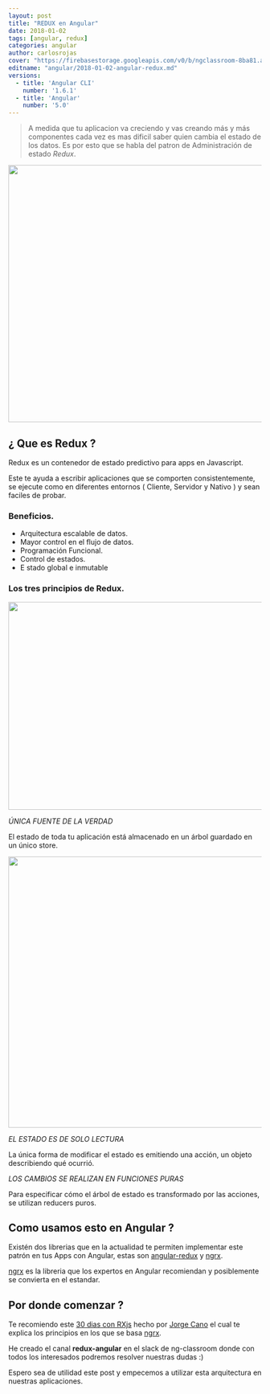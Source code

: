 ```yaml
---
layout: post
title: "REDUX en Angular"
date: 2018-01-02
tags: [angular, redux]
categories: angular
author: carlosrojas
cover: "https://firebasestorage.googleapis.com/v0/b/ngclassroom-8ba81.appspot.com/o/posts%2F2018-01-02-angular-redux%2FRedux.png?alt=media&token=11a355d5-5b8c-496c-ac5a-4f41e5c4b6d8"
editname: "angular/2018-01-02-angular-redux.md"
versions:
  - title: 'Angular CLI'
    number: '1.6.1'
  - title: 'Angular'
    number: '5.0'
---
```

> A medida que tu aplicacion va creciendo y vas creando más y más componentes cada vez es mas dificil saber quien cambia el estado de los datos. Es por esto que se habla del patron de Administración de estado *Redux*.

<img width="1024" height="512" class="responsive" src="https://firebasestorage.googleapis.com/v0/b/ngclassroom-8ba81.appspot.com/o/posts%2F2018-01-02-angular-redux%2FRedux.png?alt=media&token=11a355d5-5b8c-496c-ac5a-4f41e5c4b6d8"> 

 

## ¿ Que es Redux ?

Redux es un contenedor de estado predictivo para apps en Javascript.

Este te ayuda a escribir aplicaciones que se comporten consistentemente, se ejecute como en diferentes entornos ( Cliente, Servidor y Nativo ) y sean faciles de probar.

### Beneficios.

- Arquitectura escalable de datos.
- Mayor control en el flujo de datos.
- Programación Funcional.
- Control de estados.
- E stado global e inmutable

### Los tres principios de Redux.

<img width="789" height="414" class="responsive" src="https://firebasestorage.googleapis.com/v0/b/ngclassroom-8ba81.appspot.com/o/posts%2F2018-01-02-angular-redux%2FCaptura%20de%20pantalla%202018-01-01%20a%20la(s)%2011.28.46%20p.m..png?alt=media&token=a31004ea-acef-4cdc-897d-fe7b9c26d149"> 

*ÚNICA FUENTE DE LA VERDAD* 

El estado de toda tu aplicación está almacenado en un árbol guardado en un único store.

<img width="960" height="540" class="responsive" src="https://firebasestorage.googleapis.com/v0/b/ngclassroom-8ba81.appspot.com/o/posts%2F2018-01-02-angular-redux%2FRedux%20con%20Angular.png?alt=media&token=3ba563c5-c74c-491e-9000-9b5fccef2ad5"> 

*EL ESTADO ES DE SOLO LECTURA*

La única forma de modificar el estado es emitiendo una acción, un objeto describiendo qué ocurrió.

*LOS CAMBIOS SE REALIZAN EN FUNCIONES PURAS*

Para especificar cómo el árbol de estado es transformado por las acciones, se utilizan reducers puros.

## Como usamos esto en Angular ?

Existén dos librerias que en la actualidad te permiten implementar este patrón en tus Apps con Angular, estas son [angular-redux](https://github.com/angular-redux/ng-redux) y [ngrx](https://github.com/ngrx).

[ngrx](https://github.com/ngrx) es la libreria que los expertos en Angular recomiendan y posiblemente se convierta en el estandar.

## Por donde comenzar ?

Te recomiendo este [30 dias con RXjs](https://medium.com/@jorgeucano/30-d%C3%ADas-con-rxjs-d%C3%ADa-1-e911e68f6063) hecho por [Jorge Cano](https://blog.ng-classroom.com/blog/authors/jorgecano/) el cual te explica los principios en los que se basa [ngrx](https://github.com/ngrx).

He creado el canal <b>redux-angular</b> en el slack de ng-classroom donde con todos los interesados podremos resolver nuestras dudas :)

Espero sea de utilidad este post y empecemos a utilizar esta arquitectura en nuestras aplicaciones.